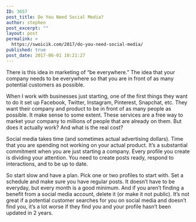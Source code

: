 ```yaml
---
ID: 3657
post_title: Do You Need Social Media?
author: stephen
post_excerpt: ""
layout: post
permalink: >
  https://swoicik.com/2017/do-you-need-social-media/
published: true
post_date: 2017-06-01 10:21:27
---
```

<p id="1b7b" class="graf graf--p graf-after--h3">There is this idea in marketing of “be everywhere.” The idea that your company needs to be everywhere so that you are in front of as many potential customers as possible.</p>
<p id="821f" class="graf graf--p graf-after--p">When I work with businesses just starting, one of the first things they want to do it set up Facebook, Twitter, Instagram, Pinterest, Snapchat, etc. They want their company and product to be in front of as many people as possible. It make sense to some extent. These services are a free way to market your company to millions of people that are already on them. But does it actually work? And what is the real cost?</p>
<p id="fa74" class="graf graf--p graf-after--p">Social media takes time (and sometimes actual advertising dollars). Time that you are spending not working on your actual product. It’s a substantial commitment when you are just starting a company. Every profile you create is dividing your attention. You need to create posts ready, respond to interactions, and to be up to date.</p>
<p id="62a0" class="graf graf--p graf-after--p graf--trailing">So start slow and have a plan. Pick one or two profiles to start with. Set a schedule and make sure you have regular posts. It doesn’t have to be everyday, but every month is a good minimum. And if you aren’t finding a benefit from a social media account, delete it (or make it not public). It’s not great if a potential customer searches for you on social media and doesn’t find you, it’s a lot worse if they find you and your profile hasn’t been updated in 2 years.</p>